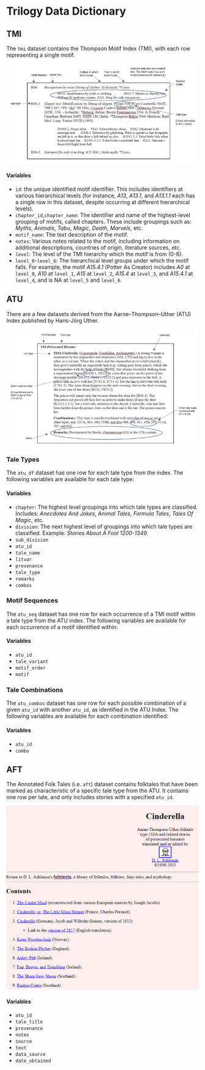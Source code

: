 # Trilogy Data Dictionary

## TMI

The `tmi` dataset contains the Thompson Motif Index (TMI), with each row representing a single motif.

![](images/tmi_example.png)

#### Variables

- `id`: the unique identified motif identifier.  This includes identifiers at various hierarchical levels (for instance, *A13*, *A13.1*, and *A13.1.1* each has a single row in this dataset, despite occurring at different hierarchical levels).
- `chapter_id`,`chapter_name`: The identifier and name of the highest-level grouping of motifs, called chapters.  These include groupings such as: *Myths*, *Animals*, *Tabu*, *Magic*, *Death*, *Marvels*, etc.
- `motif_name`: The text description of the motif.
- `notes`: Various notes related to the motif, including information on additional descriptions, countries of origin, literature sources, etc.
- `level`: The level of the TMI hierarchy which the motif is from (0-6). 
- `level_0`-`level_6`: The hierarchical level groups under which the motif falls.  For example, the motif *A15.4.1* (Potter As Creator) includes *A0* at `level_0`, *A10* at `level_1`, *A15* at `level_2`, *A15.4* at `level_3`, and *A15.4.1* at `level_4`, and is NA at `level_5` and `level_6`.

## ATU

There are a few datasets derived from the Aarne–Thompson–Uther (ATU) Index published by Hans-Jörg Uther.

![](images/atu_example.png)

### Tale Types

The `atu_df` dataset has one row for each tale type from the index.  The following variables are available for each tale type:

#### Variables

- `chapter`: The highest level groupings into which tale types are classified.  Includes: *Anecdotes And Jokes*, *Animal Tales*, *Formula Tales*, *Tales Of Magic*, etc.
- `division`: The next highest level of groupings into which tale types are classified.  Example: *Stories About A Fool 1200-1349*.
- `sub_division`
- `atu_id`
- `tale_name`
- `litvar`
- `provenance`
- `tale_type`
- `remarks`
- `combos`

### Motif Sequences

The `atu_seq` dataset has one row for each occurrence of a TMI motif within a tale type from the ATU index.  The following variables are available for each occurrence of a motif identified within:

#### Variables

- `atu_id`
- `tale_variant`
- `motif_order`
- `motif`

### Tale Combinations

The `atu_combos` dataset has one row for each possible combination of a given `atu_id` with another `atu_id`, as identified in the ATU Index.  The following variables are available for each combination identified:

#### Variables

- `atu_id`
- `combo`

## AFT

The Annotated Folk Tales (i.e. `aft`) dataset contains folktales that have been marked as characteristic of a specific tale type from the ATU.  It contains one row per tale, and only includes stories with a specified `atu_id`.

![](images/aft_example.png)

#### Variables

- `atu_id`
- `tale_title`
- `provenance`
- `notes`
- `source`
- `text`
- `data_source`
- `date_obtained`

